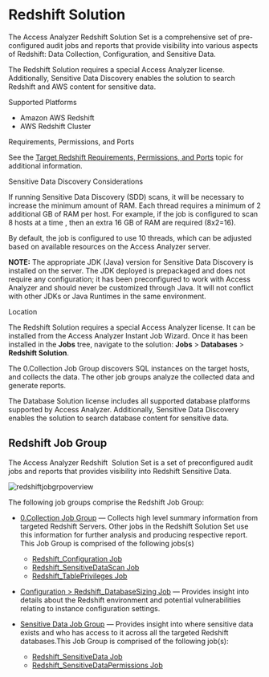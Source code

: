 # Redshift Solution

The Access Analyzer Redshift Solution Set is a comprehensive set of pre-configured audit jobs and
reports that provide visibility into various aspects of Redshift: Data Collection, Configuration,
and Sensitive Data.

The Redshift Solution requires a special Access Analyzer license. Additionally, Sensitive Data
Discovery enables the solution to search Redshift and AWS content for sensitive data.

Supported Platforms

- Amazon AWS Redshift
- AWS Redshift Cluster

Requirements, Permissions, and Ports

See the
[Target Redshift Requirements, Permissions, and Ports](/docs/accessanalyzer/12.0/requirements/target/databaseredshift.md)
topic for additional information.

Sensitive Data Discovery Considerations

If running Sensitive Data Discovery (SDD) scans, it will be necessary to increase the minimum amount
of RAM. Each thread requires a minimum of 2 additional GB of RAM per host. For example, if the job
is configured to scan 8 hosts at a time , then an extra 16 GB of RAM are required (8x2=16).

By default, the job is configured to use 10 threads, which can be adjusted based on available
resources on the Access Analyzer server.

**NOTE:** The appropriate JDK (Java) version for Sensitive Data Discovery is installed on the
server. The JDK deployed is prepackaged and does not require any configuration; it has been
preconfigured to work with Access Analyzer and should never be customized through Java. It will not
conflict with other JDKs or Java Runtimes in the same environment.

Location

The Redshift Solution requires a special Access Analyzer license. It can be installed from the
Access Analyzer Instant Job Wizard. Once it has been installed in the **Jobs** tree, navigate to the
solution: **Jobs** > **Databases** > **Redshift Solution**.

The 0.Collection Job Group discovers SQL instances on the target hosts, and collects the data. The
other job groups analyze the collected data and generate reports.

The Database Solution license includes all supported database platforms supported by Access
Analyzer. Additionally, Sensitive Data Discovery enables the solution to search database content for
sensitive data.

## Redshift Job Group

The Access Analyzer Redshift  Solution Set is a set of preconfigured audit jobs and reports that
provides visibility into Redshift Sensitive Data.

![redshiftjobgrpoverview](/img/product_docs/accessanalyzer/solutions/databases/redshift/redshiftjobgrpoverview.webp)

The following job groups comprise the Redshift Job Group:

- [0.Collection Job Group](/docs/accessanalyzer/12.0/solutions/databases/redshift/collection/overview.md) — Collects high level summary information from
  targeted Redshift Servers. Other jobs in the Redshift Solution Set use this information for
  further analysis and producing respective report. This Job Group is comprised of the following
  jobs(s)

    - [Redshift_Configuration Job](/docs/accessanalyzer/12.0/solutions/databases/redshift/collection/redshift_configuration.md)
    - [Redshift_SensitiveDataScan Job](/docs/accessanalyzer/12.0/solutions/databases/redshift/collection/redshift_sensitivedatascan.md)
    - [Redshift_TablePrivileges Job](/docs/accessanalyzer/12.0/solutions/databases/redshift/collection/redshift_tableprivileges.md)

- [Configuration > Redshift_DatabaseSizing Job](/docs/accessanalyzer/12.0/solutions/databases/redshift/redshift_databasesizing.md) — Provides insight into
  details about the Redshift environment and potential vulnerabilities relating to instance
  configuration settings.

- [Sensitive Data Job Group](/docs/accessanalyzer/12.0/solutions/databases/redshift/sensitive_data/overview.md) — Provides insight into where sensitive
  data exists and who has access to it across all the targeted Redshift databases.This Job Group is
  comprised of the following job(s):

    - [Redshift_SensitiveData Job](/docs/accessanalyzer/12.0/solutions/databases/redshift/sensitive_data/redshift_sensitivedata.md)
    - [Redshift_SensitiveDataPermissions Job](/docs/accessanalyzer/12.0/solutions/databases/redshift/sensitive_data/redshift_sensitivedatapermissions.md)
